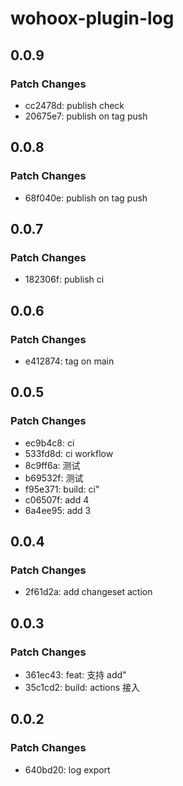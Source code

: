 # wohoox-plugin-log

## 0.0.9

### Patch Changes

- cc2478d: publish check
- 20675e7: publish on tag push

## 0.0.8

### Patch Changes

- 68f040e: publish on tag push

## 0.0.7

### Patch Changes

- 182306f: publish ci

## 0.0.6

### Patch Changes

- e412874: tag on main

## 0.0.5

### Patch Changes

- ec9b4c8: ci
- 533fd8d: ci workflow
- 8c9ff6a: 测试
- b69532f: 测试
- f95e371: build: ci"
- c06507f: add 4
- 6a4ee95: add 3

## 0.0.4

### Patch Changes

- 2f61d2a: add changeset action

## 0.0.3

### Patch Changes

- 361ec43: feat: 支持 add"
- 35c1cd2: build: actions 接入

## 0.0.2

### Patch Changes

- 640bd20: log export

